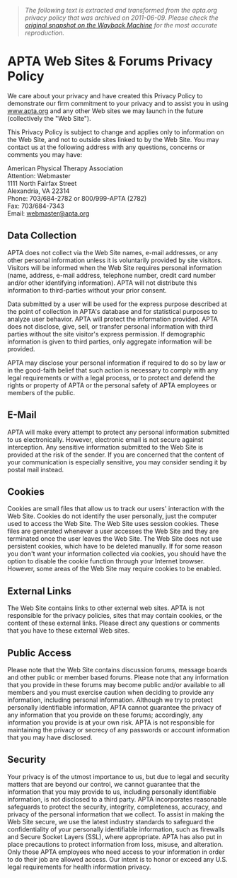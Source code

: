 > *The following text is extracted and transformed from the apta.org privacy policy that was archived on 2011-06-09. Please check the [original snapshot on the Wayback Machine](https://web.archive.org/web/20110609005442id_/http%3A//www.apta.org/PrivacyPolicy) for the most accurate reproduction.*

# APTA Web Sites & Forums Privacy Policy

We care about your privacy and have created this Privacy Policy to demonstrate our firm commitment to your privacy and to assist you in using www.apta.org and any other Web sites we may launch in the future (collectively the "Web Site").

This Privacy Policy is subject to change and applies only to information on the Web Site, and not to outside sites linked to by the Web Site. You may contact us at the following address with any questions, concerns or comments you may have:

American Physical Therapy Association  
Attention: Webmaster  
1111 North Fairfax Street  
Alexandria, VA 22314  
Phone: 703/684-2782 or 800/999-APTA (2782)  
Fax: 703/684-7343  
Email: webmaster@apta.org

## Data Collection

APTA does not collect via the Web Site names, e-mail addresses, or any other personal information unless it is voluntarily provided by site visitors. Visitors will be informed when the Web Site requires personal information (name, address, e-mail address, telephone number, credit card number and/or other identifying information). APTA will not distribute this information to third-parties without your prior consent.

Data submitted by a user will be used for the express purpose described at the point of collection in APTA's database and for statistical purposes to analyze user behavior. APTA will protect the information provided. APTA does not disclose, give, sell, or transfer personal information with third parties without the site visitor's express permission. If demographic information is given to third parties, only aggregate information will be provided.

APTA may disclose your personal information if required to do so by law or in the good-faith belief that such action is necessary to comply with any legal requirements or with a legal process, or to protect and defend the rights or property of APTA or the personal safety of APTA employees or members of the public.

## E-Mail

APTA will make every attempt to protect any personal information submitted to us electronically. However, electronic email is not secure against interception. Any sensitive information submitted to the Web Site is provided at the risk of the sender. If you are concerned that the content of your communication is especially sensitive, you may consider sending it by postal mail instead.

## Cookies

Cookies are small files that allow us to track our users' interaction with the Web Site. Cookies do not identify the user personally, just the computer used to access the Web Site. The Web Site uses session cookies. These files are generated whenever a user accesses the Web Site and they are terminated once the user leaves the Web Site. The Web Site does not use persistent cookies, which have to be deleted manually. If for some reason you don't want your information collected via cookies, you should have the option to disable the cookie function through your Internet browser. However, some areas of the Web Site may require cookies to be enabled.

## External Links

The Web Site contains links to other external web sites. APTA is not responsible for the privacy policies, sites that may contain cookies, or the content of these external links. Please direct any questions or comments that you have to these external Web sites.

## Public Access

Please note that the Web Site contains discussion forums, message boards and other public or member based forums. Please note that any information that you provide in these forums may become public and/or available to all members and you must exercise caution when deciding to provide any information, including personal information. Although we try to protect personally identifiable information, APTA cannot guarantee the privacy of any information that you provide on these forums; accordingly, any information you provide is at your own risk. APTA is not responsible for maintaining the privacy or secrecy of any passwords or account information that you may have disclosed.

## Security

Your privacy is of the utmost importance to us, but due to legal and security matters that are beyond our control, we cannot guarantee that the information that you may provide to us, including personally identifiable information, is not disclosed to a third party. APTA incorporates reasonable safeguards to protect the security, integrity, completeness, accuracy, and privacy of the personal information that we collect. To assist in making the Web Site secure, we use the latest industry standards to safeguard the confidentiality of your personally identifiable information, such as firewalls and Secure Socket Layers (SSL), where appropriate. APTA has also put in place precautions to protect information from loss, misuse, and alteration. Only those APTA employees who need access to your information in order to do their job are allowed access. Our intent is to honor or exceed any U.S. legal requirements for health information privacy.
